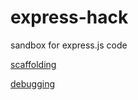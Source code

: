 # express-hack
sandbox for express.js code

[scaffolding](scaffold/readme.md)

[debugging](debugging/readme.md)

